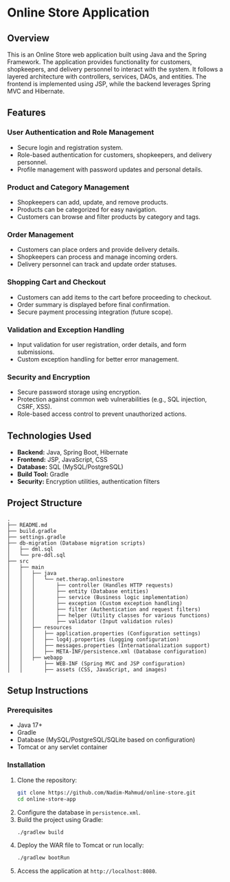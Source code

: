 # Online Store Application

## Overview
This is an Online Store web application built using Java and the Spring Framework. The application provides functionality for customers, shopkeepers, and delivery personnel to interact with the system. It follows a layered architecture with controllers, services, DAOs, and entities. The frontend is implemented using JSP, while the backend leverages Spring MVC and Hibernate.

## Features
### User Authentication and Role Management
- Secure login and registration system.
- Role-based authentication for customers, shopkeepers, and delivery personnel.
- Profile management with password updates and personal details.

### Product and Category Management
- Shopkeepers can add, update, and remove products.
- Products can be categorized for easy navigation.
- Customers can browse and filter products by category and tags.

### Order Management
- Customers can place orders and provide delivery details.
- Shopkeepers can process and manage incoming orders.
- Delivery personnel can track and update order statuses.

### Shopping Cart and Checkout
- Customers can add items to the cart before proceeding to checkout.
- Order summary is displayed before final confirmation.
- Secure payment processing integration (future scope).

### Validation and Exception Handling
- Input validation for user registration, order details, and form submissions.
- Custom exception handling for better error management.

### Security and Encryption
- Secure password storage using encryption.
- Protection against common web vulnerabilities (e.g., SQL injection, CSRF, XSS).
- Role-based access control to prevent unauthorized actions.

## Technologies Used
- **Backend:** Java, Spring Boot, Hibernate
- **Frontend:** JSP, JavaScript, CSS
- **Database:** SQL (MySQL/PostgreSQL)
- **Build Tool:** Gradle
- **Security:** Encryption utilities, authentication filters

## Project Structure
```
.
├── README.md
├── build.gradle
├── settings.gradle
├── db-migration (Database migration scripts)
│   ├── dml.sql
│   └── pre-ddl.sql
├── src
│   ├── main
│   │   ├── java
│   │   │   └── net.therap.onlinestore
│   │   │       ├── controller (Handles HTTP requests)
│   │   │       ├── entity (Database entities)
│   │   │       ├── service (Business logic implementation)
│   │   │       ├── exception (Custom exception handling)
│   │   │       ├── filter (Authentication and request filters)
│   │   │       ├── helper (Utility classes for various functions)
│   │   │       ├── validator (Input validation rules)
│   │   ├── resources
│   │   │   ├── application.properties (Configuration settings)
│   │   │   ├── log4j.properties (Logging configuration)
│   │   │   ├── messages.properties (Internationalization support)
│   │   │   ├── META-INF/persistence.xml (Database configuration)
│   │   ├── webapp
│   │       ├── WEB-INF (Spring MVC and JSP configuration)
│   │       ├── assets (CSS, JavaScript, and images)
```

## Setup Instructions
### Prerequisites
- Java 17+
- Gradle
- Database (MySQL/PostgreSQL/SQLite based on configuration)
- Tomcat or any servlet container

### Installation
1. Clone the repository:
   ```sh
   git clone https://github.com/Nadim-Mahmud/online-store.git
   cd online-store-app
   ```
2. Configure the database in `persistence.xml`.
3. Build the project using Gradle:
   ```sh
   ./gradlew build
   ```
4. Deploy the WAR file to Tomcat or run locally:
   ```sh
   ./gradlew bootRun
   ```
5. Access the application at `http://localhost:8080`.